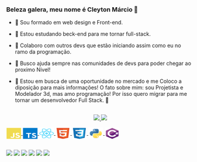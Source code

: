 ### Beleza galera, meu nome é Cleyton Márcio 👋



- 🔭 Sou formado em web design e Front-end.
- 🌱 Estou estudando beck-end para me tornar full-stack.
- 👯 Colaboro com outros devs que estão iniciando assim como eu no ramo da programação.
- 🤔 Busco ajuda sempre nas comunidades de devs para poder chegar ao proximo Nivel! 
- 🚀 Estou em busca de uma oportunidade no mercado e me Coloco a diposição para mais informações!
     O fato sobre mim: sou Projetista e Modelador 3d, mas amo programação! Por isso quero migrar 
     para me tornar um desenvolvedor Full Stack. 💪
      
   ##
   
<div align="center">
  <a href="https://github.com/cleytonmsouza">
  <img height="180em" src="https://github-readme-stats.vercel.app/api?username=cleytonmsouza&show_icons=true&theme=dracula&include_all_commits=true&count_private=true"/>
  <img height="180em" src="https://github-readme-stats.vercel.app/api/top-langs/?username=cleytonmsouza&layout=compact&langs_count=7&theme=dracula"/>
</div>
  <div style="display: inline_block"><br>
  <img align="center" alt="cleytonmsouza-Js" height="30" width="40" src="https://raw.githubusercontent.com/devicons/devicon/master/icons/javascript/javascript-plain.svg">
  <img align="center" alt="cleytonmsouza-Ts" height="30" width="40" src="https://raw.githubusercontent.com/devicons/devicon/master/icons/typescript/typescript-plain.svg">
  <img align="center" alt="cleytonmsouza-React" height="30" width="40" src="https://raw.githubusercontent.com/devicons/devicon/master/icons/react/react-original.svg">
  <img align="center" alt="cleytonmsouza-HTML" height="30" width="40" src="https://raw.githubusercontent.com/devicons/devicon/master/icons/html5/html5-original.svg">
  <img align="center" alt="cleytonmsouza-CSS" height="30" width="40" src="https://raw.githubusercontent.com/devicons/devicon/master/icons/css3/css3-original.svg">
  <img align="center" alt="cleytonmsouza-Python" height="30" width="40" src="https://raw.githubusercontent.com/devicons/devicon/master/icons/python/python-original.svg">
  <img align="center" alt="cleytonmsouza-Csharp" height="30" width="40" src="https://raw.githubusercontent.com/devicons/devicon/master/icons/csharp/csharp-original.svg">
  
</div>
  
  ##
  
  <div>
     <a href="https://www.youtube.com/channel/UC2U1gDC0xw6lgrwB3-Mqgdg" target="_blank"><img src="https://img.shields.io/badge/YouTube-FF0000?style=for-the-badge&logo=youtube&logoColor=white" target="_blank"></a>
  <a href="https://www.instagram.com/cleytonmsouza/" target="_blank"><img src="https://img.shields.io/badge/-Instagram-%23E4405F?style=for-the-badge&logo=instagram&logoColor=white" target="_blank"></a>
 	<a href="https://www.twitch.tv/cleytonmsouza" target="_blank"><img src="https://img.shields.io/badge/Twitch-9146FF?style=for-the-badge&logo=twitch&logoColor=white" target="_blank"></a>
 <a href="https://discord.gg/COXINHA3D#8549" target="_blank"><img src="https://img.shields.io/badge/Discord-7289DA?style=for-the-badge&logo=discord&logoColor=white" target="_blank"></a> 
  <a href = "mailto:cleytonmsouza@gmail.com"><img src="https://img.shields.io/badge/-Gmail-%23333?style=for-the-badge&logo=gmail&logoColor=white" target="_blank"></a>
  <a href="https://www.linkedin.com/in/cleyton-marcio-souza-8a9834176/" target="_blank"><img src="https://img.shields.io/badge/-LinkedIn-%230077B5?style=for-the-badge&logo=linkedin&logoColor=white" target="_blank"></a> 
 
  
    
  </div>
   

